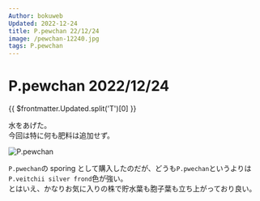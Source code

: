 ```yaml
---
Author: bokuweb
Updated: 2022-12-24
title: P.pewchan 22/12/24
image: /pewchan-12240.jpg
tags: P.pewchan
---
```


# P.pewchan 2022/12/24
{{ $frontmatter.Updated.split('T')[0] }}

水をあげた。  
今回は特に何も肥料は追加せず。

![P.pewchan](/pewchan-12240.jpg)

`P.pwechan`の sporing として購入したのだが、どうも`P.pwechan`というよりは`P.veitchii silver frond`色が強い。  
とはいえ、かなりお気に入りの株で貯水葉も胞子葉も立ち上がっており良い。

<!-- more -->
